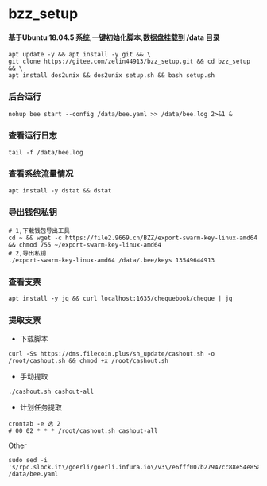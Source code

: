 # bzz_setup

#### 基于Ubuntu 18.04.5 系统,一键初始化脚本,数据盘挂载到 /data 目录

```
apt update -y && apt install -y git && \
git clone https://gitee.com/zelin44913/bzz_setup.git && cd bzz_setup && \
apt install dos2unix && dos2unix setup.sh && bash setup.sh
```

### 后台运行
```
nohup bee start --config /data/bee.yaml >> /data/bee.log 2>&1 &
```
### 查看运行日志
```
tail -f /data/bee.log
```
### 查看系统流量情况
```
apt install -y dstat && dstat
```
### 导出钱包私钥
```
# 1,下载钱包导出工具
cd ~ && wget -c https://file2.9669.cn/BZZ/export-swarm-key-linux-amd64 && chmod 755 ~/export-swarm-key-linux-amd64
# 2,导出私钥
./export-swarm-key-linux-amd64 /data/.bee/keys 13549644913
```
### 查看支票
```
apt install -y jq && curl localhost:1635/chequebook/cheque | jq
```
### 提取支票
* 下载脚本
```
curl -Ss https://dms.filecoin.plus/sh_update/cashout.sh -o /root/cashout.sh && chmod +x /root/cashout.sh
```
* 手动提取
```
./cashout.sh cashout-all
```
* 计划任务提取
```
crontab -e 选 2
# 00 02 * * * /root/cashout.sh cashout-all
```



Other
```
sudo sed -i 's/rpc.slock.it\/goerli/goerli.infura.io\/v3\/e6fff007b27947cc88e54e85a175f631/g' /data/bee.yaml
```
